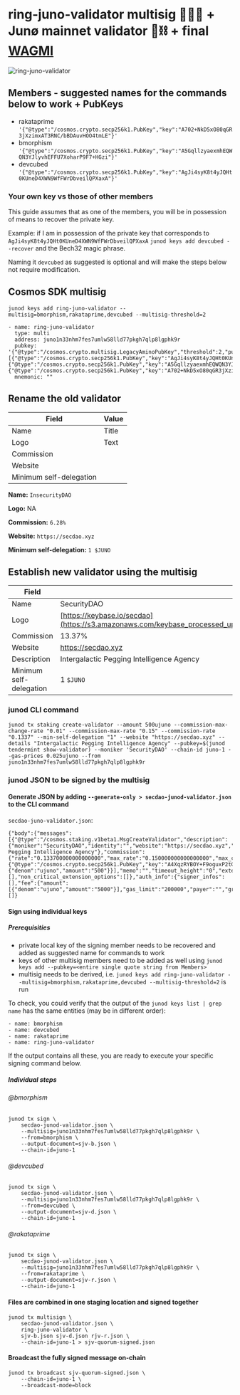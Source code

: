 # ring-juno-validator multisig 🔑🔑🔑 + Junø mainnet validator 🔎⛓ + final [WAGMI]()
![ring-juno-validator](https://user-images.githubusercontent.com/1236584/161363989-5d2cd3ae-f8cf-4374-956c-5d5ff0d452fc.jpeg)
## Members - suggested names for the commands below to work + PubKeys
- rakataprime `'{"@type":"/cosmos.crypto.secp256k1.PubKey","key":"A702+NkD5xO80qGR3jXzimxAT3RNC/bBDAuvHOO4tmLE"}'`
- bmorphism `'{"@type":"/cosmos.crypto.secp256k1.PubKey","key":"A5GqllzyaexmhEQWQN3YJlyvhEFFU7XoharP9F7+HGzi"}'`
- devcubed `'{"@type":"/cosmos.crypto.secp256k1.PubKey","key":"AgJi4syK8t4yJQHt0KUneD4XWN9WfFWrDbveilQPXaxA"}'`
### Your own key vs those of other members
This guide assumes that as one of the members, you will be in possession of means to recover the private key.

Example: if I am in possession of the private key that corresponds to `AgJi4syK8t4yJQHt0KUneD4XWN9WfFWrDbveilQPXaxA`
`junod keys add devcubed --recover` and the Bech32 magic phrase.

Naming it `devcubed` as suggested is optional and will make the steps below not require modification.
## Cosmos SDK multisig
```
junod keys add ring-juno-validator --multisig=bmorphism,rakataprime,devcubed --multisig-threshold=2

- name: ring-juno-validator
  type: multi
  address: juno1n33nhm7fes7umlw58lld77pkgh7qlp8lgphk9r
  pubkey: '{"@type":"/cosmos.crypto.multisig.LegacyAminoPubKey","threshold":2,"public_keys":[{"@type":"/cosmos.crypto.secp256k1.PubKey","key":"AgJi4syK8t4yJQHt0KUneD4XWN9WfFWrDbveilQPXaxA"},{"@type":"/cosmos.crypto.secp256k1.PubKey","key":"A5GqllzyaexmhEQWQN3YJlyvhEFFU7XoharP9F7+HGzi"},{"@type":"/cosmos.crypto.secp256k1.PubKey","key":"A702+NkD5xO80qGR3jXzimxAT3RNC/bBDAuvHOO4tmLE"}]}'
  mnemonic: ""
  ```
## Rename the old validator
| Field | Value |
| --- | ----------- |
| Name | Title |
| Logo | Text |
| Commission | |
| Website | |
| Minimum self-delegation | |

**Name:** `InsecurityDAO`

**Logo:** NA

**Commission:** `6.28%`

**Website:** `https://secdao.xyz`

**Minimum self-delegation:** `1 $JUNO`

## Establish new validator using the multisig
| Field | Value |
| --- | ----------- |
| Name | SecurityDAO |
| Logo | [https://keybase.io/secdao](https://s3.amazonaws.com/keybase_processed_uploads/641b0d5f17c12764f27f6aa49d31fe05_360_360.jpg) |
| Commission | 13.37% |
| Website | https://secdao.xyz |
| Description | Intergalactic Pegging Intelligence Agency |
| Minimum self-delegation | 1 `$JUNO` |
### junod CLI command
```
junod tx staking create-validator --amount 500ujuno --commission-max-change-rate "0.01" --commission-max-rate "0.15" --commission-rate "0.1337" --min-self-delegation "1" --website "https://secdao.xyz" --details "Intergalactic Pegging Intelligence Agency" --pubkey=$(junod tendermint show-validator) --moniker 'SecurityDAO' --chain-id juno-1 --gas-prices 0.025ujuno --from juno1n33nhm7fes7umlw58lld77pkgh7qlp8lgphk9r
```

### junod JSON to be signed by the multisig
#### Generate JSON by adding `--generate-only > secdao-junod-validator.json` to the CLI command
`secdao-juno-validator.json`:

```
{"body":{"messages":[{"@type":"/cosmos.staking.v1beta1.MsgCreateValidator","description":{"moniker":"SecurityDAO","identity":"","website":"https://secdao.xyz","security_contact":"","details":"Intergalactic Pegging Intelligence Agency"},"commission":{"rate":"0.133700000000000000","max_rate":"0.150000000000000000","max_change_rate":"0.010000000000000000"},"min_self_delegation":"1","delegator_address":"juno1n33nhm7fes7umlw58lld77pkgh7qlp8lgphk9r","validator_address":"junovaloper1n33nhm7fes7umlw58lld77pkgh7qlp8lhupe76","pubkey":{"@type":"/cosmos.crypto.secp256k1.PubKey","key":"A4XqzRYBOY+F9oguxP2tG5J3DeenDPqt+SKHIi8scafS"},"value":{"denom":"ujuno","amount":"500"}}],"memo":"","timeout_height":"0","extension_options":[],"non_critical_extension_options":[]},"auth_info":{"signer_infos":[],"fee":{"amount":[{"denom":"ujuno","amount":"5000"}],"gas_limit":"200000","payer":"","granter":""}},"signatures":[]}
```
#### Sign using individual keys
##### Prerequisities
- private local key of the signing member needs to be recovered and added as suggested name for commands to work
- keys of other multisig members need to be added as well using `junod keys add --pubkey=<entire single quote string from Members>`
- multisig needs to be derived, i.e. `junod keys add ring-juno-validator --multisig=bmorphism,rakataprime,devcubed --multisig-threshold=2` is run

To check, you could verify that the output of the `junod keys list | grep name` has the same entities (may be in different order):

```
- name: bmorphism
- name: devcubed
- name: rakataprime
- name: ring-juno-validator
```

If the output contains all these, you are ready to execute your specific signing command below.

##### Individual steps
###### @bmorphism
```
junod tx sign \
    secdao-junod-validator.json \
    --multisig=juno1n33nhm7fes7umlw58lld77pkgh7qlp8lgphk9r \
    --from=bmorphism \
    --output-document=sjv-b.json \
    --chain-id=juno-1
```
###### @devcubed
```
junod tx sign \
    secdao-junod-validator.json \
    --multisig=juno1n33nhm7fes7umlw58lld77pkgh7qlp8lgphk9r \
    --from=devcubed \
    --output-document=sjv-d.json \
    --chain-id=juno-1
```
###### @rakataprime
```
junod tx sign \
    secdao-junod-validator.json \
    --multisig=juno1n33nhm7fes7umlw58lld77pkgh7qlp8lgphk9r \
    --from=rakataprime \
    --output-document=sjv-r.json \
    --chain-id=juno-1
```

#### Files are combined in one staging location and signed together

```
junod tx multisign \
    secdao-junod-validator.json \
    ring-juno-validator \
    sjv-b.json sjv-d.json rjv-r.json \
    --chain-id=juno-1 > sjv-quorum-signed.json
```
#### Broadcast the fully signed message on-chain
```
junod tx broadcast sjv-quorum-signed.json \
    --chain-id=juno-1 \
    --broadcast-mode=block
```
